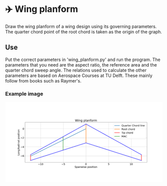 # ✈️ Wing planform
Draw the wing planform of a wing design using its governing parameters. The quarter chord point of the root chord is taken as the origin of the graph. 

## Use
Put the correct parameters in 'wing_planform.py' and run the program. The parameters that you need are the aspect ratio, the reference area and the quarter chord sweep angle. The relations used to calculate the other parameters are based on Aerospace Courses at TU Delft. These mainly follow from books such as Raymer's.

### Example image
![wing planform](wing_planform.png "Wing Planform")
